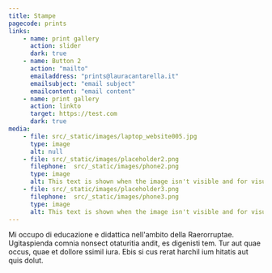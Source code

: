 ```yaml
---
title: Stampe
pagecode: prints
links:
    - name: print gallery
      action: slider
      dark: true
    - name: Button 2 
      action: "mailto"
      emailaddress: "prints@lauracantarella.it"
      emailsubject: "email subject"
      emailcontent: "email content"
    - name: print gallery
      action: linkto
      target: https://test.com
      dark: true 
media: 
    - file: src/_static/images/laptop_website005.jpg
      type: image
      alt: null
    - file: src/_static/images/placeholder2.png
      filephone:  src/_static/images/phone2.png
      type: image 
      alt: This text is shown when the image isn't visible and for visually impaired people.
    - file: src/_static/images/placeholder3.png
      filephone:  src/_static/images/phone3.png
      type: image
      alt: This text is shown when the image isn't visible and for visually impaired people.
---
```

Mi occupo di educazione e didattica nell'ambito della Raerorruptae. Ugitaspienda comnia nonsect otaturitia andit, es digenisti tem. Tur aut quae occus, quae et dollore ssimil iura. Ebis si cus rerat harchil ium hitatis aut quis dolut.